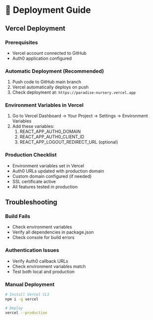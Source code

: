 

# 🚀 Deployment Guide

## Vercel Deployment

### Prerequisites
- Vercel account connected to GitHub
- Auth0 application configured

### Automatic Deployment (Recommended)
1. Push code to GitHub main branch
2. Vercel automatically deploys on push
3. Check deployment at: `https://paradise-nursery.vercel.app`

### Environment Variables in Vercel
1. Go to Vercel Dashboard → Your Project → Settings → Environment Variables
2. Add these variables: 
   1. REACT_APP_AUTH0_DOMAIN
   2. REACT_APP_AUTH0_CLIENT_ID
   3. REACT_APP_LOGOUT_REDIRECT_URL (optional)

### Production Checklist
- Environment variables set in Vercel
- Auth0 URLs updated with production domain
- Custom domain configured (if needed)
- SSL certificate active
- All features tested in production
   
## Troubleshooting
###  Build Fails
-  Check environment variables
- Verify all dependencies in package.json
- Check console for build errors

### Authentication Issues
- Verify Auth0 callback URLs
- Check environment variables match
- Test both local and production

### Manual Deployment
```bash
# Install Vercel CLI
npm i -g vercel

# Deploy
vercel --production
